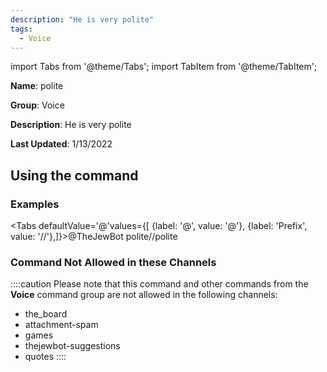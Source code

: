```yaml
---
description: "He is very polite"
tags:
  - Voice
---
```

import Tabs from '@theme/Tabs';
import TabItem from '@theme/TabItem';

**Name**: polite

**Group**: Voice

**Description**: He is very polite

**Last Updated**: 1/13/2022

## Using the command

### Examples
<Tabs defaultValue='@'values={[ {label: '@', value: '@'}, {label: 'Prefix', value: '//'},]}><TabItem value='@'>@TheJewBot polite</TabItem><TabItem value='//'>//polite</TabItem></Tabs>

### Command Not Allowed in these Channels
::::caution Please note that this command and other commands from the **Voice** command group are not allowed in the following channels:
- the_board
- attachment-spam
- games
- thejewbot-suggestions
- quotes
::::
